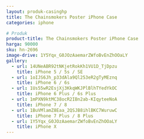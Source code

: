 ```yaml
---
layout: produk-casinghp
title: The Chainsmokers Poster iPhone Case
categories: iphone

# Produk
product-title: The Chainsmokers Poster iPhone Case
harga: 90000
sku: hn-2696
image-drive: 1Y5Yqx_G0JOzAaemarZWfoBvEnZhOOaLY
gallery:
  - url: 14UNeABR92tNKjetRokKh1VU1D_TjDpzu
    title: iPhone 5 / 5s / SE
  - url: 1oIJS6Jh_p33dAla9Ql253eR2gTyMEznq
    title: iPhone 6 / 6s
  - url: 1Us55wR2EsjXj3KkqWKJPlBlhTYedYkOC
    title: iPhone 6 Plus / 6s Plus
  - url: 1mPXN9ktMC38ocR2IBn2ab-KIqyteeNoA
    title: iPhone 7 / 8
  - url: 1BuVMlamZ8Eaa_2QSJB8ihlBKC7WuruwC
    title: iPhone 7 Plus / 8 Plus
  - url: 1Y5Yqx_G0JOzAaemarZWfoBvEnZhOOaLY
    title: iPhone X
---
```

